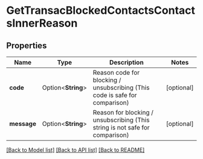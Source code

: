 # GetTransacBlockedContactsContactsInnerReason

## Properties

Name | Type | Description | Notes
------------ | ------------- | ------------- | -------------
**code** | Option<**String**> | Reason code for blocking / unsubscribing (This code is safe for comparison) | [optional]
**message** | Option<**String**> | Reason for blocking / unsubscribing (This string is not safe for comparison) | [optional]

[[Back to Model list]](../README.md#documentation-for-models) [[Back to API list]](../README.md#documentation-for-api-endpoints) [[Back to README]](../README.md)


